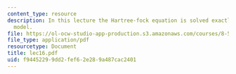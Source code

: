 ```yaml
---
content_type: resource
description: In this lecture the Hartree-fock equation is solved exactly for the jellium
  model.
file: https://ol-ocw-studio-app-production.s3.amazonaws.com/courses/8-511-theory-of-solids-i-fall-2004/f94452299dd2fef62e289a487cac2401_lec16.pdf
file_type: application/pdf
resourcetype: Document
title: lec16.pdf
uid: f9445229-9dd2-fef6-2e28-9a487cac2401
---
```

